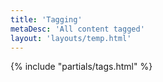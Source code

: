 ```yaml
---
title: 'Tagging'
metaDesc: 'All content tagged'
layout: 'layouts/temp.html'
---
```


{% include "partials/tags.html" %}